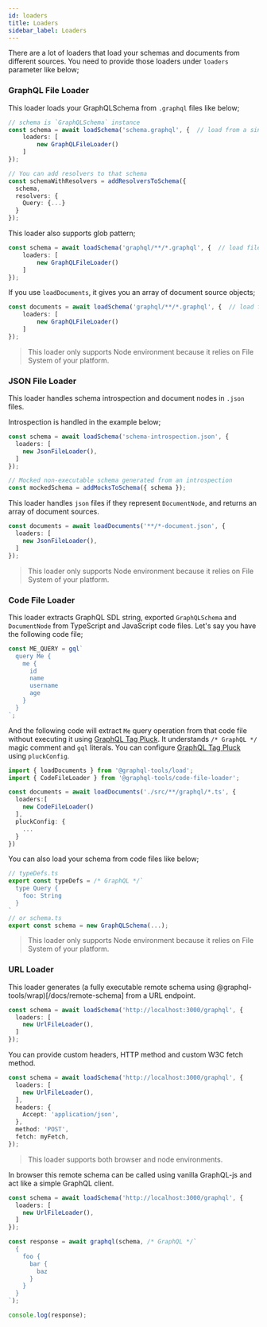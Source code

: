 ```yaml
---
id: loaders
title: Loaders
sidebar_label: Loaders
---
```

There are a lot of loaders that load your schemas and documents from different sources. You need to provide those loaders under `loaders` parameter like below;

### GraphQL File Loader
This loader loads your GraphQLSchema from `.graphql` files like below;

```ts
// schema is `GraphQLSchema` instance
const schema = await loadSchema('schema.graphql', {  // load from a single schema file
    loaders: [
        new GraphQLFileLoader()
    ]
});

// You can add resolvers to that schema
const schemaWithResolvers = addResolversToSchema({
  schema,
  resolvers: {
    Query: {...}
  }
});
```

This loader also supports glob pattern;
```ts
const schema = await loadSchema('graphql/**/*.graphql', {  // load files and merge them into a single schema object
    loaders: [
        new GraphQLFileLoader()
    ]
});
```

If you use `loadDocuments`, it gives you an array of document source objects;
```ts
const documents = await loadSchema('graphql/**/*.graphql', {  // load files and merge them into a single schema object
    loaders: [
        new GraphQLFileLoader()
    ]
});
```

> This loader only supports Node environment because it relies on File System of your platform.

### JSON File Loader
This loader handles schema introspection and document nodes in `.json` files.

Introspection is handled in the example below;
```ts
const schema = await loadSchema('schema-introspection.json', {
  loaders: [
    new JsonFileLoader(),
  ]
});

// Mocked non-executable schema generated from an introspection
const mockedSchema = addMocksToSchema({ schema });
```

This loader handles `json` files if they represent `DocumentNode`, and returns an array of document sources.
```ts
const documents = await loadDocuments('**/*-document.json', {
  loaders: [
    new JsonFileLoader(),
  ]
});
```

> This loader only supports Node environment because it relies on File System of your platform.

### Code File Loader
This loader extracts GraphQL SDL string, exported `GraphQLSchema` and `DocumentNode` from TypeScript and JavaScript code files.
Let's say you have the following code file;

```ts
const ME_QUERY = gql`
  query Me {
    me {
      id
      name
      username
      age
    }
  }
`;
```

And the following code will extract `Me` query operation from that code file without executing it using [GraphQL Tag Pluck](/docs/graphql-tag-pluck). It understands `/* GraphQL */` magic comment and `gql` literals. You can configure [GraphQL Tag Pluck](/docs/graphql-tag-pluck) using `pluckConfig`.

```ts
import { loadDocuments } from '@graphql-tools/load';
import { CodeFileLoader } from '@graphql-tools/code-file-loader';

const documents = await loadDocuments('./src/**/graphql/*.ts', {
  loaders:[
    new CodeFileLoader()
  ],
  pluckConfig: {
    ...
  }
})
```

You can also load your schema from code files like below;

```ts
// typeDefs.ts
export const typeDefs = /* GraphQL */`
  type Query {
    foo: String
  }
`
// or schema.ts
export const schema = new GraphQLSchema(...);
```

> This loader only supports Node environment because it relies on File System of your platform.

### URL Loader
This loader generates (a fully executable remote schema using @graphql-tools/wrap)[/docs/remote-schema] from a URL endpoint.

```ts
const schema = await loadSchema('http://localhost:3000/graphql', {
  loaders: [
    new UrlFileLoader(),
  ]
});
```

You can provide custom headers, HTTP method and custom W3C fetch method.

```ts
const schema = await loadSchema('http://localhost:3000/graphql', {
  loaders: [
    new UrlFileLoader(),
  ],
  headers: {
    Accept: 'application/json',
  },
  method: 'POST',
  fetch: myFetch,
});
```

> This loader supports both browser and node environments.

In browser this remote schema can be called using vanilla GraphQL-js and act like a simple GraphQL client.
```ts
const schema = await loadSchema('http://localhost:3000/graphql', {
  loaders: [
    new UrlFileLoader(),
  ]
});

const response = await graphql(schema, /* GraphQL */`
  {
    foo {
      bar {
        baz
      }
    }
  }
`);

console.log(response);
```


